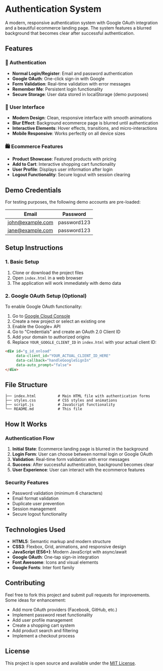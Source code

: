 #  Authentication System

A modern, responsive authentication system with Google OAuth integration and a beautiful ecommerce landing page. The system features a blurred background that becomes clear after successful authentication.

## Features

### 🔐 Authentication
- **Normal Login/Register**: Email and password authentication
- **Google OAuth**: One-click sign-in with Google
- **Form Validation**: Real-time validation with error messages
- **Remember Me**: Persistent login functionality
- **Secure Storage**: User data stored in localStorage (demo purposes)

### 🎨 User Interface
- **Modern Design**: Clean, responsive interface with smooth animations
- **Blur Effect**: Background ecommerce page is blurred until authentication
- **Interactive Elements**: Hover effects, transitions, and micro-interactions
- **Mobile Responsive**: Works perfectly on all device sizes

### 🛍️ Ecommerce Features
- **Product Showcase**: Featured products with pricing
- **Add to Cart**: Interactive shopping cart functionality
- **User Profile**: Displays user information after login
- **Logout Functionality**: Secure logout with session clearing

## Demo Credentials

For testing purposes, the following demo accounts are pre-loaded:

| Email | Password |
|-------|----------|
| john@example.com | password123 |
| jane@example.com | password123 |

## Setup Instructions

### 1. Basic Setup
1. Clone or download the project files
2. Open `index.html` in a web browser
3. The application will work immediately with demo data

### 2. Google OAuth Setup (Optional)
To enable Google OAuth functionality:

1. Go to [Google Cloud Console](https://console.cloud.google.com/)
2. Create a new project or select an existing one
3. Enable the Google+ API
4. Go to "Credentials" and create an OAuth 2.0 Client ID
5. Add your domain to authorized origins
6. Replace `YOUR_GOOGLE_CLIENT_ID` in `index.html` with your actual client ID:

```html
<div id="g_id_onload"
     data-client_id="YOUR_ACTUAL_CLIENT_ID_HERE"
     data-callback="handleGoogleSignIn"
     data-auto_prompt="false">
</div>
```

## File Structure

```
├── index.html          # Main HTML file with authentication forms
├── styles.css          # CSS styles and animations
├── script.js           # JavaScript functionality
└── README.md           # This file
```

## How It Works

### Authentication Flow
1. **Initial State**: Ecommerce landing page is blurred in the background
2. **Login Form**: User can choose between normal login or Google OAuth
3. **Validation**: Real-time form validation with error messages
4. **Success**: After successful authentication, background becomes clear
5. **User Experience**: User can interact with the ecommerce features

### Security Features
- Password validation (minimum 6 characters)
- Email format validation
- Duplicate user prevention
- Session management
- Secure logout functionality


## Technologies Used

- **HTML5**: Semantic markup and modern structure
- **CSS3**: Flexbox, Grid, animations, and responsive design
- **JavaScript (ES6+)**: Modern JavaScript with async/await
- **Google OAuth**: One-tap sign-in integration
- **Font Awesome**: Icons and visual elements
- **Google Fonts**: Inter font family

## Contributing

Feel free to fork this project and submit pull requests for improvements. Some ideas for enhancement:

- Add more OAuth providers (Facebook, GitHub, etc.)
- Implement password reset functionality
- Add user profile management
- Create a shopping cart system
- Add product search and filtering
- Implement a checkout process

## License

This project is open source and available under the [MIT License](LICENSE).
